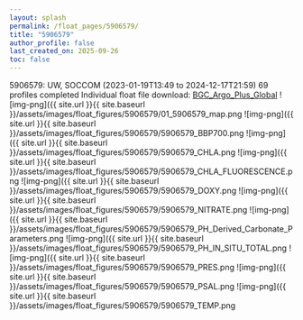 ```yaml
---
layout: splash
permalink: /float_pages/5906579/
title: "5906579"
author_profile: false
last_created_on: 2025-09-26
toc: false
---
```

 
5906579: UW, SOCCOM (2023-01-19T13:49 to 2024-12-17T21:59)
69 profiles completed
Individual float file download: [BGC_Argo_Plus_Global](https://ftp.soest.hawaii.edu/bgc_argo_plus/Individual_Floats/outliers_removed/5906579_Sprof_processed.nc)
![img-png]({{ site.url }}{{ site.baseurl }}/assets/images/float_figures/5906579/01_5906579_map.png
![img-png]({{ site.url }}{{ site.baseurl }}/assets/images/float_figures/5906579/5906579_BBP700.png
![img-png]({{ site.url }}{{ site.baseurl }}/assets/images/float_figures/5906579/5906579_CHLA.png
![img-png]({{ site.url }}{{ site.baseurl }}/assets/images/float_figures/5906579/5906579_CHLA_FLUORESCENCE.png
![img-png]({{ site.url }}{{ site.baseurl }}/assets/images/float_figures/5906579/5906579_DOXY.png
![img-png]({{ site.url }}{{ site.baseurl }}/assets/images/float_figures/5906579/5906579_NITRATE.png
![img-png]({{ site.url }}{{ site.baseurl }}/assets/images/float_figures/5906579/5906579_PH_Derived_Carbonate_Parameters.png
![img-png]({{ site.url }}{{ site.baseurl }}/assets/images/float_figures/5906579/5906579_PH_IN_SITU_TOTAL.png
![img-png]({{ site.url }}{{ site.baseurl }}/assets/images/float_figures/5906579/5906579_PRES.png
![img-png]({{ site.url }}{{ site.baseurl }}/assets/images/float_figures/5906579/5906579_PSAL.png
![img-png]({{ site.url }}{{ site.baseurl }}/assets/images/float_figures/5906579/5906579_TEMP.png
